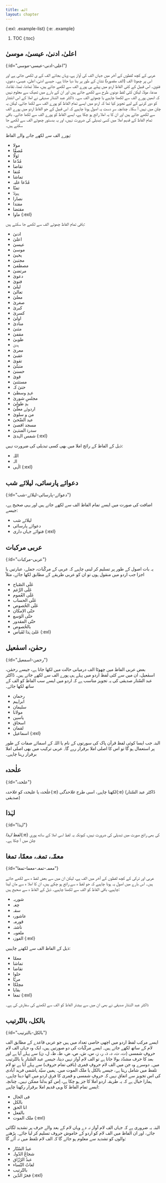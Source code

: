 ```yaml
---
title: الف
layout: chapter
---
```


{:exl: .example-list}
{:e: .example}

1. TOC
{:toc}

## اعلیٰ، ادنیٰ، عیسیٰ، موسیٰ
{:id="اعلی-ادنی-عیسی-موسی"}

عربی کے کچھ لفظوں کے آخر میں جہاں الف کی آواز ہے، وہاں بجائے الف کے ی لکھی جاتی ہے اور اس پر چھوٹا الف (الف مقصورہ) نشان کے طور پر بنا دیا جاتا ہے۔ جیسے ادنیٰ، اعلیٰ، عیسیٰ، دعویٰ، فتویٰ۔ اس قبیل کے کئی الفاظ اردو میں پہلے ہی پورے الف سے لکھے جاتے ہیں، مثلاً تماشا، تمنا، تقاضا، مدعا، مولا، لیکن کئی لفظ دونوں طرح سے لکھے جاتے ہیں اور ان کے بارے میں ٹھیک سے معلوم نہیں کہ انھیں پورے الف سے لکھنا چاہیے یا چھوٹے الف سے۔ ڈاکٹر عبد السّتار صدیقی نے املا کے اس انتشار کو دور کرنے کے لیے تجویز کیا تھا کہ اردو میں ایسے تمام الفاظ کو پورے الف سے لکھا جائے، لیکن یہ چلن میں نہیں آ سکا۔ چنانچہ سرِ دست یہ اصول ہونا چاہیے کہ اس قبیل کے جو الفاظ اردو میں پورے الف سے لکھے جاتے ہیں اور ان کا یہ املا رائج ہو چکا ہے، ایسے الفاظ کو پورے الف سے لکھا جائے۔ باقی تمام الفاظ کے قدیم املا میں کسی تبدیلی کی ضرورت نہیں، اور یہ بدستور چھوٹے الف سے لکھے جا سکتے ہیں۔

پورے الف سے لکھے جانے والے الفاظ:

* مولا
* مُصفّا
* تَوَلّا
* مُدّعا
* تقاضا
* مُتفا
* تماشا
* مُدّعا علیہ
* تمنّا
* ہیولا
* نصارا
* مقتدا
* مقتضا
* ماوا
{:exl}

باقی تمام الفاظ چھوٹے الف سے لکھے جا سکتے ہیں:

* ادنیٰ
* اعلیٰ
* عیسیٰ
* موسیٰ
* یحییٰ
* مجتبیٰ
* مصطفیٰ
* مرتضیٰ
* دعویٰ
* فتویٰ
* لیلیٰ
* تعالیٰ
* معلیٰ
* صغریٰ
* کبریٰ
* کسریٰ
* اولیٰ
* منادیٰ
* مثنیٰ
* مقفیٰ
* طوبیٰ
* ہدیٰ
* معریٰ
* عقبیٰ
* تقویٰ
* متبنّیٰ
* حسنیٰ
* قویٰ
* مستثنیٰ
* حتیٰ کہ
* عہدِ وسطیٰ
* مجلسِ شوریٰ
* یدِ طولیٰ
* اردوئے معلّیٰ
* من و سلویٰ
* عید الضّحیٰ
* مسجد اقصیٰ
* سدرۃ المنتہیٰ
* شمس الہدیٰ
{:exl}

ذیل کے الفاظ کے رائج املا میں بھی کسی تبدیلی کی ضرورت نہیں:

* اللہ
* الہ
* الٰہی
{:exl}

## دعوائے پارسائی، لیلائے شب
{:id="دعوائے-پارسائی-لیلائے-شب"}

اضافت کی صورت میں ایسے تمام الفاظ الف سے لکھے جاتے ہیں اور یہی صحیح ہے، جیسے:

* لیلائے شب
* دعوائے پارسائی
* فتوائے جہاں داری
{:exl}

## عربی مرکبات
{:id="عربی-مرکبات"}

یہ بات اصول کے طور پر تسلیم کر لینی چاہیے کہ عربی کے مرکّبات، جملے، عبارتیں یا اجزا جب اردو میں منقول ہوں تو ان کو عربی طریقے کے مطابق لکھا جائے، مثلاً

* عَلَی الصّباح
* عَلَی الرَّغم
* عَلَی العُموم
* عَلَی الحساب
* عَلَی الخُصوص
* حتّی الاِمکان
* حتّی الوَسع
* حتّی المقدور
* بالخُصوص
* عَلیٰ ہٰذا لقَیاس
{:exl}

## رحمٰن، اسمٰعیل
{:id="رحمن-اسمعیل"}

بعض عربی الفاظ میں چھوٹا الف درمیانی حالت میں لکھا جاتا ہے، جیسے رحمٰن، اسمٰعیل، ان میں سے کئی لفظ اردو میں پہلے ہی پورے الف سے لکھے جاتے ہیں۔ ڈاکٹر عبد السّتار صدیقی کی یہ تجویز مناسب ہے کہ اردو میں ایسے سب الفاظ کو الف کے ساتھ لکھا جائے۔

* رحمان
* ابراہیم
* سلیمان
* مولانا
* یاسین
* اسحاق
* لقمان
* اسماعیل
{:exl}

البتہ جب ایسا کوئی لفظ قرآن پاک کی سورتوں کے نام یا اللہ کے اسمائے صفات کے طور پر استعمال ہو گا تو اس کا اصلی املا برقرار رہے گا۔ عربی ترکیب میں بھی اصلی املا برقرار رہنا چاہیے۔

## علٰحدہ
{:id="علحدہ"}

علٰحدہ یا علیحدہ کو *علاحدہ*{:e} لکھنا چاہیے، اسی طرح *علاحدگی*{:e} (ڈاکٹر عبد السّتار صدیقی)

## لہٰذا
{:id="لہذا"}

لفظ *لہٰذا*{:e} کی بھی رائج صورت میں تبدیلی کی ضرورت نہیں، کیونکہ یہ لفظ اسی املا کے ساتھ پوری چلن میں آ چکا ہے۔

## معمّہ، تمغہ، معمّا، تمغا
{:id="معمہ-تمغہ-معما-تمغا"}

عربی اور ترکی کے کچھ لفظوں کے آخر میں الف ہے، لیکن ان میں سے بعض لفظ ہ سے لکھے جاتے ہیں۔ اس بارے میں اصول یہ ہونا چاہیے کہ جو لفظ ہ سے رائج ہو چکے ہیں، ان کا املا ہ سے مان لینا چاہیے، باقی الفاظ کو الف سے لکھنا چاہیے۔ ذیل کے الفاظ ہ سے صحیح ہیں:

* شوربہ
* چغہ
* سقہ
* عاشورہ
* قورمہ
* ناشتہ
* ملغوبہ
* الغوزہ
{:exl}

ذیل کے الفاظ الف سے لکھنے چاہییں:

* معمّا
* تماشا
* تقاضا
* حلوا
* مربّا
* مچلکا
* بقایا
* تمغا
{:exl}

ڈاکٹر عبد السّتار صدیقی نے بھی ان میں سے بیشتر الفاظ کو الف سے لکھنے کی سفارش کی ہے۔

## بالکل، بالتّرتیب
{:id="بالکل-بالترتیب"}

ایسے مرکب لفظ اردو میں اچھی خاصی تعداد میں ہیں جو عربی قاعدے کے مطابق الف لام کے ساتھ لکھے جاتے ہیں۔ ایسے مرکّبات کی دو صورتیں ہیں، ایک وہ جہاں الف لام حروفِ شمسی (ت، ث، د، ذ، ر، ز، س، ش، ص، ض، ط، ظ، ل، ن) سے پہلے آیا ہے اور بعد کا حرف مشدّد بولا جاتا ہے تو الف لام آواز نہیں دیتا، جیسے عبد السّتار یا بالتّرتیب میں۔ دوسرے وہ جن میں الف لام حروفِ قمری (باقی تمام حروف) سے پہلے آیا ہے تو لام تلفظ میں شامل رہتا ہے، جیسے بالکل یا ملک الموت میں۔ ہمیں سیّد ہاشمی فرید آبادی کی اس تجویز سے اتفاق نہیں کہ حروفِ شمسی و قمری کا فرق اردو میں اٹھا دینا چاہیے، ہمارا خیال ہے کہ یہ طریقہ اردو املا کا جز ہو چکا ہے، اِس کو بدلنا ممکن نہیں۔ چنانچہ ایسے تمام الفاظ کا وہی قدیم املا برقرار رکھنا چاہیے:

* فی الحال
* بالکل
* انا الحق
* بالفعل
* ملک الموت
{:exl}

البتہ یہ ضروری ہے کہ جہاں الف لام آواز نہ دے وہاں لام کے بعد والے حرف پر تشدید لگائی جائے، اور ان الفاظ میں الف لام کو اردو کے خاموش حروف تسلیم کر لیا جائے۔ پڑھنے والوں کو تشدید سے معلوم ہو جائے گا کہ الف لام تلفظ میں نہ آئے گا:

* عبدُ السّتّار
* شجاعُ الدّولہ
* عبدُ الرّزّاق
* لغاتُ النّساء
* بالتّرتیب
* فخرُ الدّین
{:exl}
